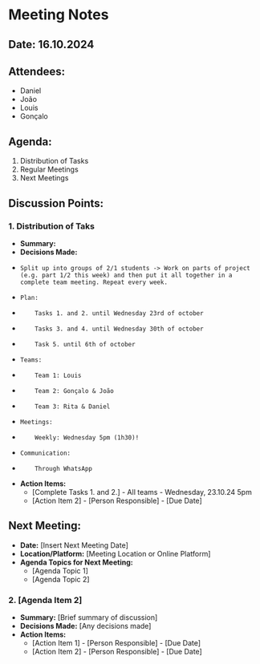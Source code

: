 # Meeting Notes

## Date: 16.10.2024

## Attendees:
- Daniel
- João
- Louis
- Gonçalo

## Agenda:
1. Distribution of Tasks
2. Regular Meetings
3. Next Meetings

## Discussion Points:
### 1. Distribution of Taks
- **Summary:** 
- **Decisions Made:**
-     Split up into groups of 2/1 students -> Work on parts of project (e.g. part 1/2 this week) and then put it all together in a complete team meeting. Repeat every week.
-     Plan:
-         Tasks 1. and 2. until Wednesday 23rd of october
-         Tasks 3. and 4. until Wednesday 30th of october
-         Task 5. until 6th of october
-     Teams:
-         Team 1: Louis
-         Team 2: Gonçalo & João
-         Team 3: Rita & Daniel
-     Meetings:
-         Weekly: Wednesday 5pm (1h30)!
-     Communication:
-         Through WhatsApp
- **Action Items:**
    - [Complete Tasks 1. and 2.] - All teams - Wednesday, 23.10.24 5pm
    - [Action Item 2] - [Person Responsible] - [Due Date]

## Next Meeting:
- **Date:** [Insert Next Meeting Date]
- **Location/Platform:** [Meeting Location or Online Platform]
- **Agenda Topics for Next Meeting:**
    - [Agenda Topic 1]
    - [Agenda Topic 2]

### 2. [Agenda Item 2]
- **Summary:** [Brief summary of discussion]
- **Decisions Made:** [Any decisions made]
- **Action Items:**
    - [Action Item 1] - [Person Responsible] - [Due Date]
    - [Action Item 2] - [Person Responsible] - [Due Date]
